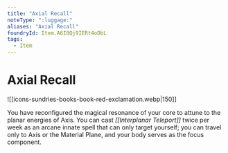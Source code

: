 ```yaml
---
title: "Axial Recall"
noteType: ":luggage:"
aliases: "Axial Recall"
foundryId: Item.A6I8Qj9IERt4oDbL
tags:
  - Item
---
```


# Axial Recall
![[icons-sundries-books-book-red-exclamation.webp|150]]

You have reconfigured the magical resonance of your core to attune to the planar energies of Axis. You can cast _[[Interplanar Teleport]]_ twice per week as an arcane innate spell that can only target yourself; you can travel only to Axis or the Material Plane, and your body serves as the focus component.

